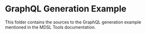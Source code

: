 # GraphQL Generation Example

This folder contains the sources to the GraphQL generation example mentioned in the MDSL Tools documentation.
